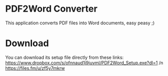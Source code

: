 # PDF2Word Converter
This application converts PDF files into Word documents, easy peasy ;)

# Download 
You can download its setup file directly from these links:
https://www.dropbox.com/s/ofnnaud1j9juvml/PDF2Word_Setup.exe?dl=1 /n
https://files.fm/u/zf5y7mkrw


